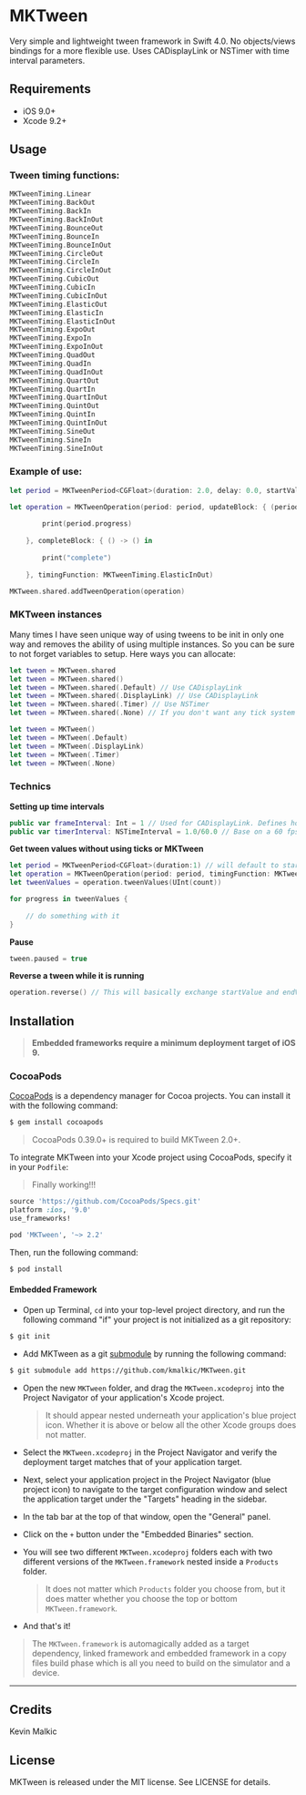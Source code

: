 # MKTween

Very simple and lightweight tween framework in Swift 4.0.
No objects/views bindings for a more flexible use.
Uses CADisplayLink or NSTimer with time interval parameters.

## Requirements
- iOS 9.0+
- Xcode 9.2+

## Usage

### Tween timing functions:

```swift
MKTweenTiming.Linear
MKTweenTiming.BackOut
MKTweenTiming.BackIn
MKTweenTiming.BackInOut
MKTweenTiming.BounceOut
MKTweenTiming.BounceIn
MKTweenTiming.BounceInOut
MKTweenTiming.CircleOut
MKTweenTiming.CircleIn
MKTweenTiming.CircleInOut
MKTweenTiming.CubicOut
MKTweenTiming.CubicIn
MKTweenTiming.CubicInOut
MKTweenTiming.ElasticOut
MKTweenTiming.ElasticIn
MKTweenTiming.ElasticInOut
MKTweenTiming.ExpoOut
MKTweenTiming.ExpoIn
MKTweenTiming.ExpoInOut
MKTweenTiming.QuadOut
MKTweenTiming.QuadIn
MKTweenTiming.QuadInOut
MKTweenTiming.QuartOut
MKTweenTiming.QuartIn
MKTweenTiming.QuartInOut
MKTweenTiming.QuintOut
MKTweenTiming.QuintIn
MKTweenTiming.QuintInOut
MKTweenTiming.SineOut
MKTweenTiming.SineIn
MKTweenTiming.SineInOut
```

### Example of use:
```swift
let period = MKTweenPeriod<CGFloat>(duration: 2.0, delay: 0.0, startValue: 0.0, endValue: 1.0)

let operation = MKTweenOperation(period: period, updateBlock: { (period) -> () in
    
        print(period.progress)
    
    }, completeBlock: { () -> () in
        
        print("complete")
        
    }, timingFunction: MKTweenTiming.ElasticInOut)

MKTween.shared.addTweenOperation(operation)
```

### MKTween instances
Many times I have seen unique way of using tweens to be init in only one way and removes the ability of using multiple instances. So you can be sure to not forget variables to setup.
Here ways you can allocate:
```swift
let tween = MKTween.shared
let tween = MKTween.shared()
let tween = MKTween.shared(.Default) // Use CADisplayLink 
let tween = MKTween.shared(.DisplayLink) // Use CADisplayLink 
let tween = MKTween.shared(.Timer) // Use NSTimer 
let tween = MKTween.shared(.None) // If you don't want any tick system to use your own, calling update(timeStamp:) yourself

let tween = MKTween()
let tween = MKTween(.Default)
let tween = MKTween(.DisplayLink)
let tween = MKTween(.Timer)
let tween = MKTween(.None)
```

### Technics
**Setting up time intervals**
```swift
public var frameInterval: Int = 1 // Used for CADisplayLink. Defines how many display frames must pass between each time the display link fires. Can check apple documentation.
public var timerInterval: NSTimeInterval = 1.0/60.0 // Base on a 60 fps rate by default.
```

**Get tween values without using ticks or MKTween**
```swift
let period = MKTweenPeriod<CGFloat>(duration:1) // will default to startValue 0 and endValue to 1
let operation = MKTweenOperation(period: period, timingFunction: MKTweenTiming.BackInOut)
let tweenValues = operation.tweenValues(UInt(count))

for progress in tweenValues {
    
    // do something with it
}
```

**Pause**
```swift
tween.paused = true
```

**Reverse a tween while it is running**
```swift
operation.reverse() // This will basically exchange startValue and endValue, but will use the same time already progressed to animated the other side.
```

## Installation

> **Embedded frameworks require a minimum deployment target of iOS 9.**

### CocoaPods

[CocoaPods](http://cocoapods.org) is a dependency manager for Cocoa projects. You can install it with the following command:

```bash
$ gem install cocoapods
```

> CocoaPods 0.39.0+ is required to build MKTween 2.0+.

To integrate MKTween into your Xcode project using CocoaPods, specify it in your `Podfile`:

> Finally working!!!

```ruby
source 'https://github.com/CocoaPods/Specs.git'
platform :ios, '9.0'
use_frameworks!

pod 'MKTween', '~> 2.2'
```

Then, run the following command:

```bash
$ pod install
```

#### Embedded Framework

- Open up Terminal, `cd` into your top-level project directory, and run the following command "if" your project is not initialized as a git repository:

```bash
$ git init
```

- Add MKTween as a git [submodule](http://git-scm.com/docs/git-submodule) by running the following command:

```bash
$ git submodule add https://github.com/kmalkic/MKTween.git
```

- Open the new `MKTween` folder, and drag the `MKTween.xcodeproj` into the Project Navigator of your application's Xcode project.

    > It should appear nested underneath your application's blue project icon. Whether it is above or below all the other Xcode groups does not matter.

- Select the `MKTween.xcodeproj` in the Project Navigator and verify the deployment target matches that of your application target.
- Next, select your application project in the Project Navigator (blue project icon) to navigate to the target configuration window and select the application target under the "Targets" heading in the sidebar.
- In the tab bar at the top of that window, open the "General" panel.
- Click on the `+` button under the "Embedded Binaries" section.
- You will see two different `MKTween.xcodeproj` folders each with two different versions of the `MKTween.framework` nested inside a `Products` folder.

    > It does not matter which `Products` folder you choose from, but it does matter whether you choose the top or bottom `MKTween.framework`. 
    
- And that's it!

> The `MKTween.framework` is automagically added as a target dependency, linked framework and embedded framework in a copy files build phase which is all you need to build on the simulator and a device.

---

## Credits

Kevin Malkic

## License

MKTween is released under the MIT license. See LICENSE for details.

